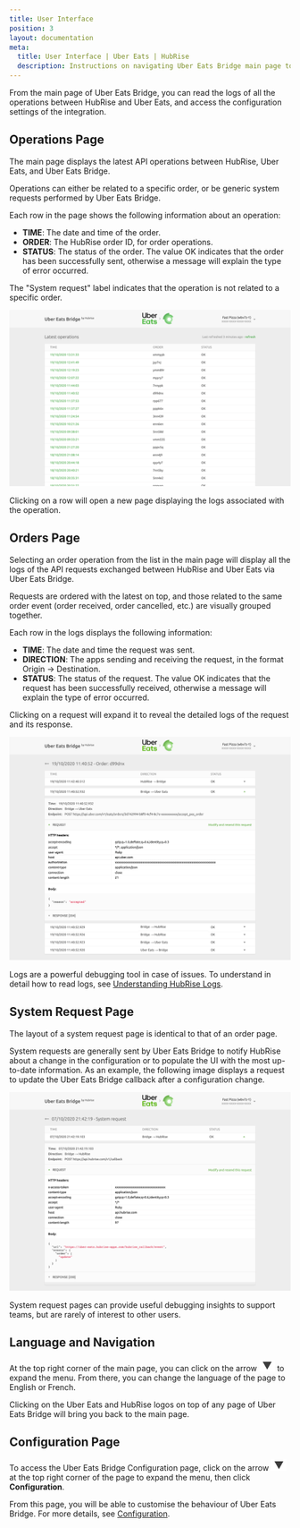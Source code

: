 ```yaml
---
title: User Interface
position: 3
layout: documentation
meta:
  title: User Interface | Uber Eats | HubRise
  description: Instructions on navigating Uber Eats Bridge main page to access information about the orders and customise the behaviour of the bridge. Synchronise your data.
---
```


From the main page of Uber Eats Bridge, you can read the logs of all the operations between HubRise and Uber Eats, and access the configuration settings of the integration.

## Operations Page

The main page displays the latest API operations between HubRise, Uber Eats, and Uber Eats Bridge.

Operations can either be related to a specific order, or be generic system requests performed by Uber Eats Bridge.

Each row in the page shows the following information about an operation:

- **TIME**: The date and time of the order.
- **ORDER**: The HubRise order ID, for order operations.
- **STATUS**: The status of the order. The value OK indicates that the order has been successfully sent, otherwise a message will explain the type of error occurred.

The "System request" label indicates that the operation is not related to a specific order.

![Operations page of Uber Eats Bridge developed by HubRise](../images/003-en-main-page.png)

Clicking on a row will open a new page displaying the logs associated with the operation.

## Orders Page

Selecting an order operation from the list in the main page will display all the logs of the API requests exchanged between HubRise and Uber Eats via Uber Eats Bridge.

Requests are ordered with the latest on top, and those related to the same order event (order received, order cancelled, etc.) are visually grouped together.

Each row in the logs displays the following information:

- **TIME**: The date and time the request was sent.
- **DIRECTION**: The apps sending and receiving the request, in the format Origin → Destination.
- **STATUS**: The status of the request. The value OK indicates that the request has been successfully received, otherwise a message will explain the type of error occurred.

Clicking on a request will expand it to reveal the detailed logs of the request and its response.

![Order logs page on Uber Eats Bridge](../images/004-en-order-logs.png)

Logs are a powerful debugging tool in case of issues. To understand in detail how to read logs, see [Understanding HubRise Logs](/docs/hubrise-logs/).

## System Request Page

The layout of a system request page is identical to that of an order page.

System requests are generally sent by Uber Eats Bridge to notify HubRise about a change in the configuration or to populate the UI with the most up-to-date information. As an example, the following image displays a request to update the Uber Eats Bridge callback after a configuration change.

![System request page on Uber Eats Bridge](../images/005-en-system-request.png)

System request pages can provide useful debugging insights to support teams, but are rarely of interest to other users.

## Language and Navigation

At the top right corner of the main page, you can click on the arrow <InlineImage width="20" height="20">![Arrow icon](../images/arrow-icon.jpg)</InlineImage> to expand the menu. From there, you can change the language of the page to English or French.

Clicking on the Uber Eats and HubRise logos on top of any page of Uber Eats Bridge will bring you back to the main page.

## Configuration Page

To access the Uber Eats Bridge Configuration page, click on the arrow <InlineImage width="20" height="20">![Arrow icon](../images/arrow-icon.jpg)</InlineImage> at the top right corner of the page to expand the menu, then click **Configuration**.

From this page, you will be able to customise the behaviour of Uber Eats Bridge. For more details, see [Configuration](/apps/uber-eats/configuration).
